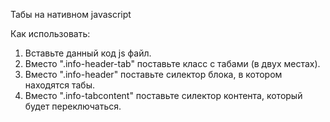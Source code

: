 Табы на нативном javascript

Как использовать:
1) Вставьте данный код js файл.
2) Вместо ".info-header-tab" поставьте  класс с табами (в двух местах).
3) Вместо ".info-header" поставьте силектор блока, в котором находятся табы.
4) Вместо ".info-tabcontent" поставьте силектор контента, который будет переключаться.

